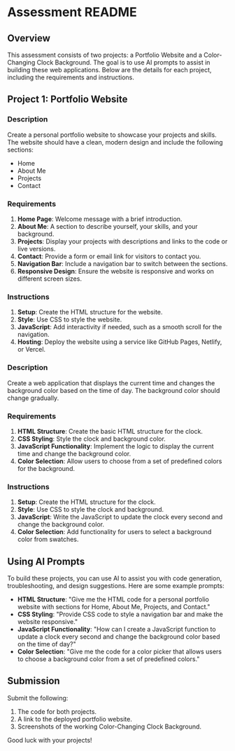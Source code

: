 ﻿# Assessment README

## Overview

This assessment consists of two projects: a Portfolio Website and a Color-Changing Clock Background. The goal is to use AI prompts to assist in building these web applications. Below are the details for each project, including the requirements and instructions.

## Project 1: Portfolio Website

### Description

Create a personal portfolio website to showcase your projects and skills. The website should have a clean, modern design and include the following sections:

- Home
- About Me
- Projects
- Contact

### Requirements

1. **Home Page**: Welcome message with a brief introduction.
2. **About Me**: A section to describe yourself, your skills, and your background.
3. **Projects**: Display your projects with descriptions and links to the code or live versions.
4. **Contact**: Provide a form or email link for visitors to contact you.
5. **Navigation Bar**: Include a navigation bar to switch between the sections.
6. **Responsive Design**: Ensure the website is responsive and works on different screen sizes.

### Instructions

1. **Setup**: Create the HTML structure for the website.
2. **Style**: Use CSS to style the website.
3. **JavaScript**: Add interactivity if needed, such as a smooth scroll for the navigation.
4. **Hosting**: Deploy the website using a service like GitHub Pages, Netlify, or Vercel.


### Description

Create a web application that displays the current time and changes the background color based on the time of day. The background color should change gradually.

### Requirements

1. **HTML Structure**: Create the basic HTML structure for the clock.
2. **CSS Styling**: Style the clock and background color.
3. **JavaScript Functionality**: Implement the logic to display the current time and change the background color.
4. **Color Selection**: Allow users to choose from a set of predefined colors for the background.

### Instructions

1. **Setup**: Create the HTML structure for the clock.
2. **Style**: Use CSS to style the clock and background.
3. **JavaScript**: Write the JavaScript to update the clock every second and change the background color.
4. **Color Selection**: Add functionality for users to select a background color from swatches.



## Using AI Prompts

To build these projects, you can use AI to assist you with code generation, troubleshooting, and design suggestions. Here are some example prompts:

- **HTML Structure**: "Give me the HTML code for a personal portfolio website with sections for Home, About Me, Projects, and Contact."
- **CSS Styling**: "Provide CSS code to style a navigation bar and make the website responsive."
- **JavaScript Functionality**: "How can I create a JavaScript function to update a clock every second and change the background color based on the time of day?"
- **Color Selection**: "Give me the code for a color picker that allows users to choose a background color from a set of predefined colors."

## Submission

Submit the following:

1. The code for both projects.
2. A link to the deployed portfolio website.
3. Screenshots of the working Color-Changing Clock Background.

Good luck with your projects!

